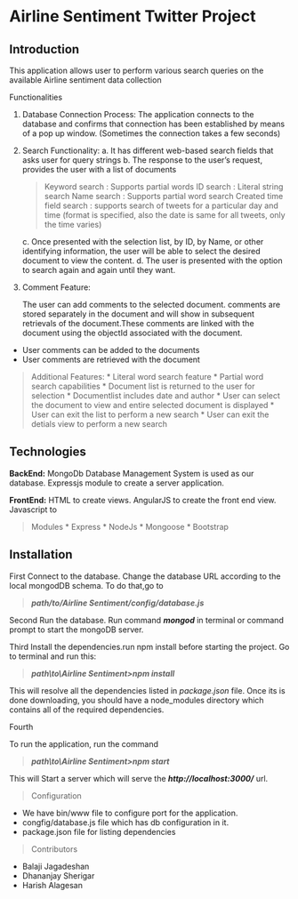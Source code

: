 Airline Sentiment Twitter Project
=================================

Introduction
------------


This application allows user to perform various search queries on the available Airline sentiment data collection   

Functionalities

 1. Database Connection Process:
  The application connects to the database and confirms that connection has been established by means of a pop up window. (Sometimes the connection takes a few seconds)
 2. Search Functionality:
	a. It has different web-based search fields that asks user for query strings
	b. The response to the user’s request, provides the user with a list of documents
	>Keyword search : Supports partial words
      ID search : Literal string search
      Name search : Supports partial word search
      Created time field search : supports search of tweets for a particular day and time (format is specified, also the date is same for all tweets, only the time varies)
      
	c. Once presented with the selection list, by ID, by Name, or other identifying information, the user will be able to select the desired document to view the content.
	d. The user is presented with the option to search again and again until they want.
 
 3. Comment Feature:

	The user can add comments to the selected document. comments are stored separately in the document and will show in subsequent retrievals of the document.These comments are linked with the document using the objectId associated with the document.
	
 - User comments can be added to the documents
 - User comments are retrieved with the document

>Additional Features:
	* Literal word search feature
	* Partial word search capabilities
	* Document list is returned to the user for selection
	* Documentlist includes date and author
	* User can select the document to view and entire selected document is displayed
	* User can exit the list to perform a new search
	* User can exit the detials view to perform a new search

Technologies
------------
**BackEnd:** 
MongoDb Database Management System is used as our database.
Expressjs module to create a server application.

**FrontEnd:**
HTML to create views.
AngularJS to create the front end view.
Javascript to 

>Modules
    * Express
    * NodeJs
    * Mongoose
    * Bootstrap

Installation
----------------

First
Connect to the database. Change the database URL according to the local mongodDB schema.
To do that,go to 
>***path/to/Airline Sentiment/config/database.js*** 

Second
Run the database. Run command ***mongod*** in terminal or command prompt to start the mongoDB server.

Third
Install the dependencies.run npm install before starting the project. Go to terminal and run this:

>***path\to\Airline Sentiment>npm install***

This will resolve all the dependencies listed in *package.json* file. Once its is done downloading, you should have a node_modules directory which contains all of the required dependencies.

Fourth

To run the application, run the command

>***path\to\Airline Sentiment>npm start***

This will Start a server which will serve the ***http://localhost:3000/*** url.
 

>Configuration
* We have bin/www file to configure port for the application.
* congfig/database.js file which has db configuration in it.
* package.json file for listing dependencies

>Contributors
* Balaji Jagadeshan
* Dhananjay Sherigar
* Harish Alagesan
